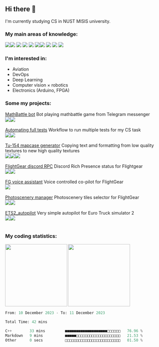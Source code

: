 ## Hi there 👋
I'm currently studying CS in NUST MISIS university.

### My main areas of knowledge:

<img src="https://img.shields.io/badge/python-%230d1117?style=for-the-badge&logo=python"><img src="https://img.shields.io/badge/opencv-%230d1117?style=for-the-badge&logo=opencv">
<img src="https://img.shields.io/badge/pytorch-%230d1117?style=for-the-badge&logo=pytorch">
<img src="https://img.shields.io/badge/flask-%230d1117?style=for-the-badge&logo=flask">
<img src="https://img.shields.io/badge/fastapi-%230d1117?style=for-the-badge&logo=fastapi">
<img src="https://img.shields.io/badge/arduino-%230d1117?style=for-the-badge&logo=arduino"><img src="https://img.shields.io/badge/docker-%230d1117?style=for-the-badge&logo=docker">
<img src="https://img.shields.io/badge/kompas3d-%230d1117?style=for-the-badge&logo=kompas3d">
<img src="https://img.shields.io/badge/html-%230d1117?style=for-the-badge&logo=html5">
<img src="https://img.shields.io/badge/css-%230d1117?style=for-the-badge&logo=css3">

### I'm interested in:
- Aviation
- DevOps
- Deep Learning
- Computer vision × robotics
- Electronics (Arduino, FPGA)

### Some my projects:
[MathBattle bot](https://github.com/rdinit/mathbattle_bot) Bot playing mathbattle game from Telegram messenger<br>
<img src="https://img.shields.io/badge/opencv-%230d1117?style=for-the-badge&logo=opencv"><img src="https://img.shields.io/badge/pytorch-%230d1117?style=for-the-badge&logo=pytorch">
<br><br>
[Automating full tests](https://github.com/rdinit/automating_full_tests) Workflow to run multiple tests for my CS task <br>
<img src="https://img.shields.io/badge/cmake-%230d1117?style=for-the-badge&logo=cmake
"><img src="https://img.shields.io/badge/github%20actions-%230d1117?style=for-the-badge&logo=github%20actions">
<br><br>
[Tu-154 mapcase generator](https://github.com/rdinit/tu_154_mapcase_generator) Copying text amd formatting from low quality textures to new high quality textures<br>
<img src="https://img.shields.io/badge/opencv-%230d1117?style=for-the-badge&logo=opencv"><img src="https://img.shields.io/badge/pillow-%230d1117?style=for-the-badge&logo=python"><img src="https://img.shields.io/badge/pytesseract-%230d1117?style=for-the-badge&logo=python">
<br><br>
[FlightGear discord RPC](https://github.com/rdinit/flightgear_discord_RPC) Discord Rich Presence status for Flightgear <br>
<img align="" src="https://img.shields.io/badge/github%20actions-%230d1117?style=for-the-badge&logo=github%20actions"><img src="https://img.shields.io/badge/pypresence-%230d1117?style=for-the-badge&logo=discord">
<br><br>
[FG voice assistant](https://github.com/rdinit/fg_voice_assistant) Voice controlled co-pilot for FlightGear <br>
<img align="" src="https://img.shields.io/badge/pyttsx-%230d1117?style=for-the-badge&logo=python">
<br><br>
[Photoscenery manager](https://rdinit.github.io/photoscenery-manager/) Photoscenery tiles selector for FlightGear <br>
<img align="" src="https://img.shields.io/badge/github%20pages-%230d1117?style=for-the-badge&logo=github%20pages"><img src="https://img.shields.io/badge/leaflet-%230d1117?style=for-the-badge&logo=leaflet">
<br><br>
[ETS2_autopilot](https://github.com/rdinit/ets2_autopilot) Very simple autopilot for Euro Truck simulator 2 <br>
<img src="https://img.shields.io/badge/opencv-%230d1117?style=for-the-badge&logo=opencv"><img src="https://img.shields.io/badge/tensorflow-%230d1117?style=for-the-badge&logo=tensorflow">
<br><br>

### My coding statistics:

<img height=200 align="left" src="https://github-readme-stats.vercel.app/api?username=rdinit&show_icons=true&theme=transparent&line_height=24&custom_title=rdinit%27s+GitHub+Stats&card_width=320" />
<img height=200 align="" src="https://github-readme-stats.vercel.app/api/top-langs/?username=rdinit&theme=transparent&layout=compact&langs_count=8&card_width=320" />

<!--START_SECTION:waka-->

```python
From: 10 December 2023 - To: 11 December 2023

Total Time: 42 mins

C++        33 mins         ■■■■■■■■■■■■■■■■■■■□□□□□□   76.96 %
Markdown   9 mins          ■■■■■□□□□□□□□□□□□□□□□□□□□   21.53 %
Other      0 secs          □□□□□□□□□□□□□□□□□□□□□□□□□   01.50 %
```

<!--END_SECTION:waka-->
